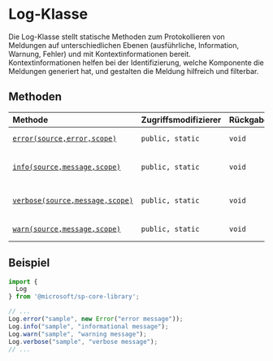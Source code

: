 # <a name="log-class"></a>Log-Klasse







Die Log-Klasse stellt statische Methoden zum Protokollieren von Meldungen auf unterschiedlichen Ebenen (ausführliche, Information, Warnung, Fehler) und mit Kontextinformationen bereit. Kontextinformationen helfen bei der Identifizierung, welche Komponente die Meldungen generiert hat, und gestalten die Meldung hilfreich und filterbar.






## <a name="methods"></a>Methoden

| Methode       | Zugriffsmodifizierer | Rückgabewerte    | Beschreibung|
|:-------------|:----|:-------|:-----------|
|[`error(source,error,scope)`](error-log.md)     | `public, static` | `void` | Protokolliert einen Fehler |
|[`info(source,message,scope)`](info-log.md)     | `public, static` | `void` | Protokolliert eine Meldung nur zu Informationszwecken. |
|[`verbose(source,message,scope)`](verbose-log.md)     | `public, static` | `void` | Protokolliert eine ausführliche Meldung. |
|[`warn(source,message,scope)`](warn-log.md)     | `public, static` | `void` | Protokolliert eine Warnung. |

## <a name="sample"></a>Beispiel
```ts
import {
  Log
} from '@microsoft/sp-core-library';

// ...
Log.error("sample", new Error("error message"));
Log.info("sample", "informational message");
Log.warn("sample", "warning message");
Log.verbose("sample", "verbose message");
// ...
```

